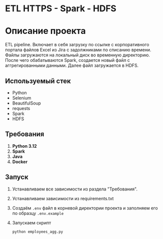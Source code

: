 # ETL HTTPS - Spark - HDFS

# Описание проекта
ETL pipeline. Включает в себя загрузку по ссылке с корпоративного портала файлов Excel из Jira с задолжниками по списанию времени. Файлы загружаются на локальный диск во временную директорию. После чего обабатываются Spark, создается новый файл с аггрегированными данными. Далее файл загружается в HDFS.
## Используемый стек

- Python
- Selenium
- BeautifulSoup
- requests
- Spark
- HDFS


## Требования

1. **Python 3.12**
2. **Spark**
3. **Java**
4. **Docker**


## Запуск

1. Устанавливаем все зависимости из раздела "Требования".

2. Устанавливаем зависимости из requirements.txt

3. Создаём `.env` файл в корневой директории проекта и заполняем его по
образцу `.env.example`

4. Запускаем скрипт

   ```
   python employees_agg.py
   
   ```


